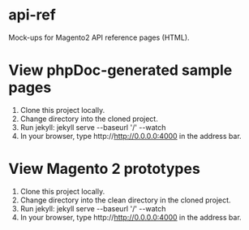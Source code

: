 api-ref
=======

Mock-ups for Magento2 API reference pages (HTML).

View phpDoc-generated sample pages
===================================

1. Clone this project locally.
2. Change directory into the cloned project.
3. Run jekyll:
   jekyll serve --baseurl '/' --watch
4. In your browser, type http://http://0.0.0.0:4000 in the address bar.

View Magento 2 prototypes
=========================

1. Clone this project locally.
2. Change directory into the clean directory in the cloned project.
3. Run jekyll:
   jekyll serve --baseurl '/' --watch
4. In your browser, type http://http://0.0.0.0:4000 in the address bar.
